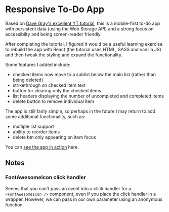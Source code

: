 # Responsive To-Do App

Based on [Dave Gray's excellent YT tutorial](https://youtu.be/y51Cv4wnsPw), this is a mobile-first to-do app with persistent data (using the Web Storage API) and a strong focus on accessibilty and being screen-reader friendly.

After completing the tutorial, I figured it would be a useful learning exercise to rebuild the app with React (the tutorial uses HTML, SASS and vanilla JS) and then tweak the styling and expand the functionality.

Some features I added include:

- checked items now move to a sublist below the main list (rather than being deleted)
- strikethrough on checked item text
- button for clearing only the checked items
- list headers displaying the number of uncompleted and completed items
- delete button to remove individual item

The app is still fairly simple, so perhaps in the future I may return to add some additional functionality, such as:

- multiple list support
- ability to reorder items
- delete btn only appearing on item focus

You can [see the app in action](https://caffeinated-todo-app.netlify.app/) here.

## Notes

### FontAwesomeIcon click handler

Seems that you can't pass an event into a click handler for a `<FontAwesomeIcon />` component, even if you place the click handler in a wrapper. However, we can pass in our own parameter using an anonymous function.
